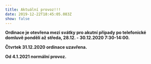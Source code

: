 ```yaml
---
title: Aktuální provoz!!!
date: 2019-12-22T18:45:05.083Z
show: false
---
```

**Ordinace je otevřena mezi svátky pro akutní případy po telefonické domluvě pondělí až středa, 28.12. - 30.12.2020 7:30-14:00.**

 **Čtvrtek 31.12.2020 ordinace uzavřena.**

**Od 4.1.2021 normální provoz.**